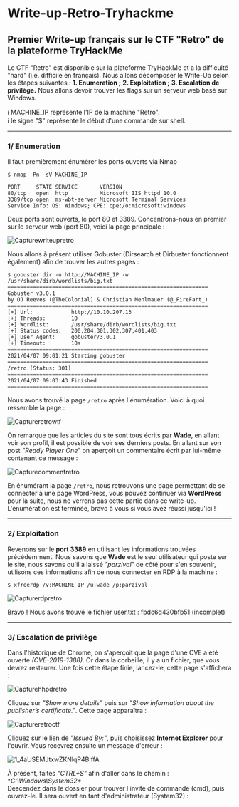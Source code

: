 # Write-up-Retro-Tryhackme
## Premier Write-up français sur le CTF "Retro" de la plateforme TryHackMe

Le CTF "Retro" est disponible sur la plateforme TryHackMe et a la difficulté "hard" (i.e. difficile en français). Nous allons décomposer le Write-Up selon les étapes suivantes :
**1. Enumeration ;**
**2. Exploitation ;**
**3. Escalation de privilège.**
Nous allons devoir trouver les flags sur un serveur web basé sur Windows.

:information_source: MACHINE_IP représente l'IP de la machine "Retro".<br/>
:information_source: le signe "$" représente le début d'une commande sur shell.

*********************

### 1/ Enumeration

Il faut premièrement énumérer les ports ouverts via Nmap<br/>
```
$ nmap -Pn -sV MACHINE_IP

PORT     STATE SERVICE       VERSION
80/tcp   open  http          Microsoft IIS httpd 10.0
3389/tcp open  ms-wbt-server Microsoft Terminal Services
Service Info: OS: Windows; CPE: cpe:/o:microsoft:windows
```
Deux ports sont ouverts, le port 80 et 3389. Concentrons-nous en premier sur le serveur web (port 80), voici la page principale : <br/>

![Capturewriteupretro](https://user-images.githubusercontent.com/67973590/165582217-37554dc4-7154-4c61-ac39-b0c48fe8c3c5.PNG)<br/>

Nous allons à présent utiliser Gobuster (Dirsearch et Dirbuster fonctionnent également) afin de trouver les autres pages : <br/>
```
$ gobuster dir -u http://MACHINE_IP -w /usr/share/dirb/wordlists/big.txt
===============================================================
Gobuster v3.0.1
by OJ Reeves (@TheColonial) & Christian Mehlmauer (@_FireFart_)
===============================================================
[+] Url:            http://10.10.207.13
[+] Threads:        10
[+] Wordlist:       /usr/share/dirb/wordlists/big.txt
[+] Status codes:   200,204,301,302,307,401,403
[+] User Agent:     gobuster/3.0.1
[+] Timeout:        10s
===============================================================
2021/04/07 09:01:21 Starting gobuster
===============================================================                                                   
/retro (Status: 301)
===============================================================
2021/04/07 09:03:43 Finished                                                                             
===============================================================
```
Nous avons trouvé la page `/retro` après l'énumération. Voici à quoi ressemble la page :<br/>

![Captureretrowtf](https://user-images.githubusercontent.com/67973590/165585365-c1945d37-e01f-412b-86ca-10eb2e5242eb.PNG)<br/>

On remarque que les articles du site sont tous écrits par **Wade**, en allant voir son profil, il est possible de voir ses derniers posts. En allant sur son post *"Ready Player One"* on aperçoit un commentaire écrit par lui-même contenant ce message : <br/>


![Capturecommentretro](https://user-images.githubusercontent.com/67973590/165585514-92b93c05-8ec9-4d77-869e-9aa111f8fe77.PNG)<br/>

En énumérant la page `/retro`, nous retrouvons une page permettant de se connecter à une page WordPress, vous pouvez continuer via **WordPress** pour la suite, nous ne verrons pas cette partie dans ce write-up. L'énumération est terminée, bravo à vous si vous avez réussi jusqu'ici ! 

**************************************

### 2/ Exploitation

Revenons sur le **port 3389** en utilisant les informations trouvées précédemment.
Nous savons que **Wade** est le seul utilisateur qui poste sur le site, nous savons qu'il a laissé *"parzival"* de côté pour s'en souvenir, utilisons ces informations afin de nous connecter en RDP à la machine :

`$ xfreerdp /v:MACHINE_IP /u:wade /p:parzival` <br/>

![Capturerdpretro](https://user-images.githubusercontent.com/67973590/165634124-90b6c3a3-3cd1-4c44-8e9f-e11effe245bf.PNG)

Bravo ! Nous avons trouvé le fichier user.txt : fbdc6d430bfb51 (incomplet)

******************************

### 3/ Escalation de privilège

Dans l'historique de Chrome, on s'aperçoit que la page d'une CVE a été ouverte *(CVE-2019-1388)*. Or dans la corbeille, il y a un fichier, que vous devrez restaurer. Une fois cette étape finie, lancez-le, cette page s'affichera : 

![Capturehhpdretro](https://user-images.githubusercontent.com/67973590/165634569-249fd4bd-cb2d-46f7-b94a-f6db89b42c0e.PNG)

Cliquez sur *"Show more details"* puis sur *"Show information about the publisher’s certificate."*. Cette page apparaîtra : 

![Captureretroctf](https://user-images.githubusercontent.com/67973590/165634648-9dbb24c6-e972-4dab-99f3-3c525633d21c.PNG)

Cliquez sur le lien de *"Issued By:"*, puis choisissez **Internet Explorer** pour l'ouvrir. Vous recevrez ensuite un message d'erreur :  

![1_4aUSEMJtxwZKNlqP4BIffA](https://user-images.githubusercontent.com/67973590/165634728-5fd2aac9-8825-4b42-937e-a4aa6474e30d.png)

À présent, faites *"CTRL+S"* afin d'aller dans le chemin : **C:\Windows\System32\** <br/> Descendez dans le dossier pour trouver l'invite de commande (cmd), puis ouvrez-le. Il sera ouvert en tant d'administrateur (System32) :

